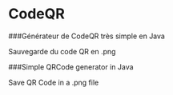 # CodeQR
###Générateur de CodeQR très simple en Java

Sauvegarde du code QR en .png

###Simple QRCode generator in Java

Save QR Code in a .png file
